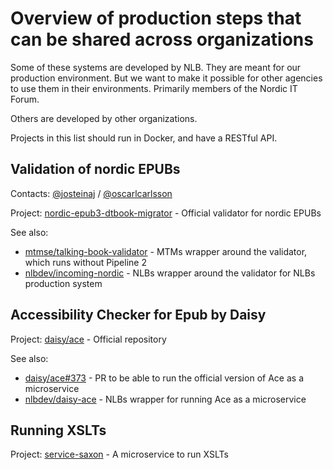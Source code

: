 Overview of production steps that can be shared across organizations
====================================================================

Some of these systems are developed by NLB. They are meant for our production environment. But we want to make it possible for other agencies to use them in their environments. Primarily members of the Nordic IT Forum.

Others are developed by other organizations.

Projects in this list should run in Docker, and have a RESTful API.

## Validation of nordic EPUBs

Contacts: [@josteinaj](https://github.com/josteinaj) / [@oscarlcarlsson](https://github.com/oscarlcarlsson)

Project: [nordic-epub3-dtbook-migrator](https://github.com/nlbdev/nordic-epub3-dtbook-migrator) - Official validator for nordic EPUBs

See also:

- [mtmse/talking-book-validator](https://github.com/mtmse/talking-book-validator) - MTMs wrapper around the validator, which runs without Pipeline 2
- [nlbdev/incoming-nordic](https://github.com/nlbdev/incoming-nordic) - NLBs wrapper around the validator for NLBs production system


## Accessibility Checker for Epub by Daisy

Project: [daisy/ace](https://github.com/daisy/ace) - Official repository

See also:

- [daisy/ace#373](https://github.com/daisy/ace/pull/373) - PR to be able to run the official version of Ace as a microservice
- [nlbdev/daisy-ace](https://github.com/nlbdev/daisy-ace) - NLBs wrapper for running Ace as a microservice


## Running XSLTs

Project: [service-saxon](https://github.com/nlbdev/service-saxon) - A microservice to run XSLTs
